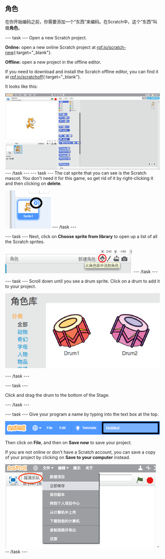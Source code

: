 ## 角色

在你开始编码之前，你需要添加一个“东西”来编码。在Scratch中，这个“东西”叫做**角色**。

\--- task \--- Open a new Scratch project.

**Online:** open a new online Scratch project at [rpf.io/scratch-new](http://rpf.io/scratch-new){:target="_blank"}.

**Offline:** open a new project in the offline editor.

If you need to download and install the Scratch offline editor, you can find it at [rpf.io/scratchoff](http://rpf.io/scratchoff){:target="_blank"}.

It looks like this:

![截屏](images/band-scratch.png) \--- /task \--- \--- task \--- The cat sprite that you can see is the Scratch mascot. You don't need it for this game, so get rid of it by right-clicking it and then clicking on **delete**.

![截图](images/band-delete-annotated.png) \--- /task \---

\--- task \--- Next, click on **Choose sprite from library** to open up a list of all the Scratch sprites.

![截屏](images/band-sprite-library.png) \--- /task \---

\--- task \--- Scroll down until you see a drum sprite. Click on a drum to add it to your project.

![截屏](images/band-sprite-drum.png)

\--- /task \---

\--- task \---

Click and drag the drum to the bottom of the Stage.

\--- /task \---

\--- task \--- Give your program a name by typing into the text box at the top.

![name](images/band-name-annotated.png)

Then click on **File**, and then on **Save now** to save your project.

If you are not online or don't have a Scratch account, you can save a copy of your project by clicking on **Save to your computer** instead.

![截图](images/band-save.png) \--- /task \---